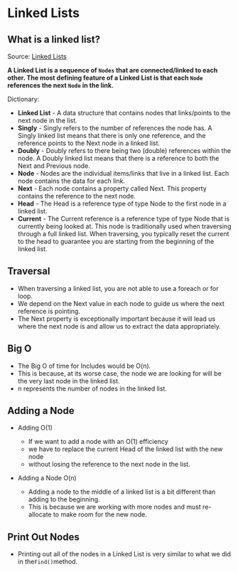 # Linked Lists


## What is a linked list?

Source: [Linked Lists](https://codefellows.github.io/common_curriculum/data_structures_and_algorithms/Code_401/class-05/resources/singly_linked_list.html)

**A Linked List is a sequence of `Nodes` that are connected/linked to each other. The most defining feature of a Linked List is that each `Node` references the next `Node` in the link.**

Dictionary:

- **Linked List** - A data structure that contains nodes that links/points to the next node in the list.
- **Singly** - Singly refers to the number of references the node has. A Singly linked list means that there is only one reference, and the reference points to the Next node in a linked list.
- **Doubly** - Doubly refers to there being two (double) references within the node. A Doubly linked list means that there is a reference to both the Next and Previous node.
- **Node** - Nodes are the individual items/links that live in a linked list. Each node contains the data for each link.
- **Next** - Each node contains a property called Next. This property contains the reference to the next node.
- **Head** - The Head is a reference type of type Node to the first node in a linked list.
- **Current** - The Current reference is a reference type of type Node that is currently being looked at. This node is traditionally used when traversing through a full linked list. When traversing, you typically reset the current to the head to guarantee you are starting from the beginning of the linked list.

## Traversal

* When traversing a linked list, you are not able to use a foreach or for loop.
* We depend on the Next value in each node to guide us where the next reference is pointing.
* The Next property is exceptionally important because it will lead us where the next node is and allow us to extract the data appropriately.

## Big O

* The Big O of time for Includes would be O(n).
* This is because, at its worse case, the node we are looking for will be the very last node in the linked list.
* n represents the number of nodes in the linked list.

## Adding a Node

* Adding O(1)

  *  If we want to add a node with an O(1) efficiency  
  * we have to replace the current Head of the linked list with the new node
  * without losing the reference to the next node in the list.

* Adding a Node O(n)

  * Adding a node to the middle of a linked list is a bit different than adding to the beginning.
  * This is because we are working with more nodes and must re-allocate to make room for the new node.

## Print Out Nodes

* Printing out all of the nodes in a Linked List is very similar to what we did in the` Find() `method.